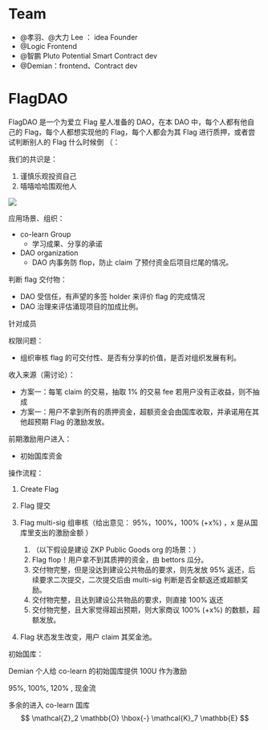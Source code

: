 # Team
- @孝羽、@大力 Lee ： idea Founder
- @Logic Frontend 
- @智鹏 Pluto  Potential Smart Contract dev
- @Demian：frontend、Contract dev


# FlagDAO
FlagDAO 是一个为爱立 Flag 星人准备的 DAO，在本 DAO 中，每个人都有他自己的 Flag，每个人都想实现他的 Flag，每个人都会为其 Flag 进行质押，或者尝试判断别人的 Flag 什么时候倒 （：  

我们的共识是：  

1. 谨慎乐观投资自己 
2. 嘻嘻哈哈围观他人



![](http://imagesoda.oss-cn-beijing.aliyuncs.com/Sodaoo/2023-09-04-IMG_0856.jpg)


应用场景、组织：

- co-learn Group
   - 学习成果、分享的承诺
- DAO organization
   - DAO 内事务防 flop，防止 claim 了预付资金后项目烂尾的情况。  

判断 flag 交付物：
- DAO 受信任，有声望的多签 holder 来评价 flag 的完成情况
- DAO 治理来评估涌现项目的加成比例。

针对成员

权限问题：

- 组织审核 flag 的可交付性、是否有分享的价值，是否对组织发展有利。






收入来源（需讨论）：

- 方案一：每笔 claim 的交易，抽取 1% 的交易 fee 若用户没有正收益，则不抽成
- 方案一：用户不拿到所有的质押资金，超额资金会由国库收取，并承诺用在其他超预期 Flag 的激励发放。



前期激励用户进入：

- 初始国库资金



操作流程：

1. Create Flag 

2. Flag 提交
3. Flag multi-sig 组审核（给出意见： 95%，100%，100% (+x%) ，x 是从国库里支出的激励金额 ）
   1. （以下假设是建设 ZKP Public Goods org 的场景：）
   2. Flag flop！用户拿不到其质押的资金，由 bettors 瓜分。
   3. 交付物完整，但是没达到建设公共物品的要求，则先发放 95% 返还，后续要求二次提交，二次提交后由 multi-sig 判断是否全额返还或超额奖励。
   4. 交付物完整，且达到建设公共物品的要求，则直接 100% 返还
   5. 交付物完整，且大家觉得超出预期，则大家商议 100% (+x%) 的数额，超额发放。
4. Flag 状态发生改变，用户 claim 其奖金池。







初始国库：

Demian 个人给 co-learn 的初始国库提供 100U 作为激励



95%, 100%, 120% , 现金流

多余的进入 co-learn 国库
$$
\mathcal{Z}_2 \mathbb{O} \hbox{-} \mathcal{K}_7 \mathbb{E}
$$


##### 
